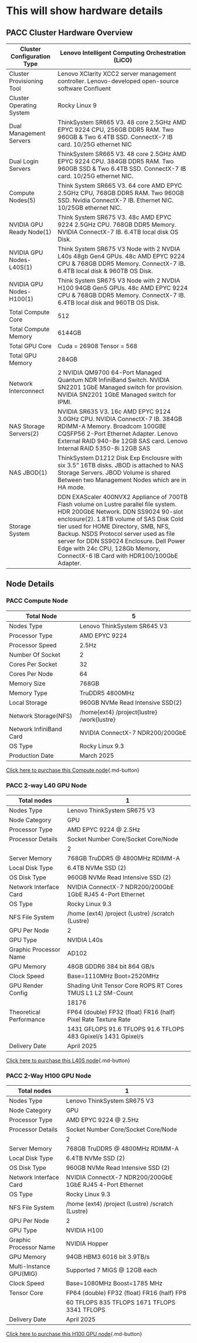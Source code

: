 # This will show hardware details

## PACC Cluster Hardware Overview


| Cluster Configuration Type | Lenovo Intelligent Computing Orchestration (LiCO) |
| -------------------------- | ----------------------------------------------- |
| Cluster Provisioning Tool  | Lenovo XClarity XCC2 server management controller. Lenovo-developed open-source software Confluent |
| Cluster Operating System   | Rocky Linux 9                                  |
| Dual Management Servers    | ThinkSystem SR665 V3. 48 core 2.5GHz AMD EPYC 9224 CPU, 256GB DDR5 RAM. Two 960GB & Two 6.4TB SSD. ConnectX-7 IB card. 10/25G ethernet NIC |
| Dual Login Servers         | ThinkSystem SR665 V3. 48 core 2.5GHz AMD EPYC 9224 CPU. 384GB DDR5 RAM. Two 960GB SSD & Two 6.4TB SSD. ConnectX-7 IB card. 10/25G ethernet NIC. |
| Compute Nodes(5)           | Think System SR665 V3. 64 core AMD EPYC 2.5GHz CPU, 768GB DDR5 RAM. Two 960GB SSD. Nvidia ConnectX-7 IB. Ethernet NIC. 10/25GB ethernet NIC. |
| NVIDIA GPU Ready Node(1)   | Think System SR675 V3. 48c AMD EPYC 9224 2.5GHz CPU. 768GB DDR5 Memory. NVIDIA ConnectX-7 IB. 6.4TB local disk OS Disk. |
| NVIDIA GPU Nodes-L40S(1)   | Think System SR675 V3 Node with 2 NVDIA L40s 48gb Gen4 GPUs. 48c AMD EPYC 9224 CPU & 768GB DDR5 Memory. ConnectX-7 IB. 6.4TB local disk & 960TB OS Disk. |
| NVIDIA GPU Nodes-H100(1)   | Think System SR675 V3 Node with 2 NVDIA H100 94GB Gen5 GPUs. 48c AMD EPYC 9224 CPU & 768GB DDR5 Memory. ConnectX-7 IB. 6.4TB local disk and 960TB OS Disk. |
| Total Compute Core         | 512                                           |
| Total Compute Memory       | 6144GB                                        |
| Total GPU Core             | Cuda = 26908 Tensor = 568                     |
| Total GPU Memory           | 284GB                                         |
| Network Interconnect       | 2 NVIDIA QM9700 64-Port Managed Quantum NDR InfiniBand Switch. NVIDIA SN2201 1GbE Managed switch for provision. NVIDIA SN2201 1GbE Managed switch for IPMI. |
| NAS Storage Servers(2)     | NVIDIA SR635 V3. 16c AMD EPYC 9124 3.0GHz CPU. NVIDIA ConnectX-7 IB. 384GB RDIMM-A Memory. Broadcom 100GBE CQSFP56 2-Port Ethernet Adapter. Lenovo External RAID 940-8e 12GB SAS card. Lenovo Internal RAID 5350-8i 12GB SAS |
| NAS JBOD(1)                | ThinkSystem D1212 Disk Exp Enclousre with six 3.5” 16TB disks. JBOD is attached to NAS Storage Servers. JBOD Volume is shared Between two Management Nodes which are in HA mode. |
| Storage System             | DDN EXAScaler 400NVX2 Appliance of 700TB Flash volume on Lustre parallel file system. HDR 200GbE Network. DDN SS9024 90-slot enclosure(2). 1.8TB volume of SAS Disk Cold tier used for HOME Directory, SMB, NFS, Backup. NSDS Protocol server used as file server for DDN SS9024 Enclosure. Dell Power Edge with 24c CPU, 128Gb Memory, ConnectX-6 IB Card with HDR100/100GbE Adapter. |

## Node Details


### PACC Compute Node

| Total Node | 5 |
| --- | --- |
| Nodes Type | Lenovo ThinkSystem SR645 V3 |
| Processor Type | AMD EPYC 9224 |
| Processor Speed | 2.5Hz |
| Number Of Socket | 2 |
| Cores Per Socket | 32 |
| Cores Per Node | 64 |
| Memory Size | 768GB |
| Memory Type | TruDDR5 4800MHz |
| Local Storage | 960GB NVMe Read Intensive SSD(2) |
| Network Storage(NFS) | /home{ext4} /project{lustre} /work{lustre} |
| Network InfiniBand Card | NVIDIA ConnectX-7 NDR200/200GbE |
| OS Type | Rocky Linux 9.3 |
| Production Date | March 2025 |

[Click here to purchase this Compute node](https://uthscsa.teamdynamix.com/TDClient/2009/Portal/Requests/ServiceDet?ID=40927){.md-button}

### PACC 2-way L40 GPU Node

| Total nodes | 1 |
| --- | --- |
| Nodes Type | Lenovo ThinkSystem SR675 V3 |
| Node Category | GPU |
| Processor Type | AMD EPYC 9224 @ 2.5Hz |
| Processor Details | Socket Number Core/Socket Core/Node |
| | 2 | 24 | 48 |
| Server Memory | 768GB TruDDR5 @ 4800MHz RDIMM-A |
| Local Disk Type | 6.4TB NVMe SSD (2) |
| OS Disk Type | 960GB NVMe Read Intensive SSD (2) |
| Network Interface Card | NVIDIA ConnectX-7 NDR200/200GbE 1GbE RJ45 4-Port Ethernet |
| OS Type | Rocky Linux 9.3 |
| NFS File System | /home (ext4) /project (Lustre) /scratch (Lustre) |
| GPU Per Node | 2 |
| GPU Type | NVIDIA L40s |
| Graphic Processor Name | AD102 |
| GPU Memory | 48GB GDDR6 384 bit 864 GB/s |
| Clock Speed | Base=1110MHz Boot=2520MHz |
| GPU Render Config | Shading Unit Tensor Core ROPS RT Cores TMUS L1 L2 SM-Count |
| | 18176 | 568 | 192 | 142 | 568 | 128KB 48MB 142 |
| Theoretical Performance | FP64 (double) FP32 (float) FR16 (half) Pixel Rate Texture Rate |
| | 1431 GFLOPS 91.6 TFLOPS 91.6 TFLOPS 483 Gpixel/s 1431 Gpixel/s |
| Delivery Date | April 2025 |

[Click here to purchase this L40S node](https://uthscsa.teamdynamix.com/TDClient/2009/Portal/Requests/ServiceDet?ID=40927){.md-button}

### PACC 2-Way H100 GPU Node

| Total nodes | 1 |
| --- | --- |
| Nodes Type | Lenovo ThinkSystem SR675 V3 |
| Node Category | GPU |
| Processor Type | AMD EPYC 9224 @ 2.5Hz |
| Processor Details | Socket Number Core/Socket Core/Node |
| | 2 | 24 | 48 |
| Server Memory | 768GB TruDDR5 @ 4800MHz RDIMM-A |
| Local Disk Type | 6.4TB NVMe SSD (2) |
| OS Disk Type | 960GB NVMe Read Intensive SSD (2) |
| Network Interface Card | NVIDIA ConnectX-7 NDR200/200GbE 1GbE RJ45 4-Port Ethernet |
| OS Type | Rocky Linux 9.3 |
| NFS File System | /home (ext4) /project (Lustre) /scratch (Lustre) |
| GPU Per Node | 2 |
| GPU Type | NVIDIA H100 |
| Graphic Processor Name | NVIDIA Hopper |
| GPU Memory | 94GB HBM3 6016 bit 3.9TB/s |
| Multi-Instance GPU(MIG) | Supported 7 MIGS @ 12GB each |
| Clock Speed | Base=1080MHz Boost=1785 MHz |
| Tensor Core | FP64 (double) FP32 (float) FR16 (half) FP8 |
| | 60 TFLOPS 835 TFLOPS 1671 TFLOPS 3341 TFLOPS |
| Delivery Date | April 2025 |

[Click here to purchase this H100 GPU node](https://uthscsa.teamdynamix.com/TDClient/2009/Portal/Requests/ServiceDet?ID=40927){.md-button}